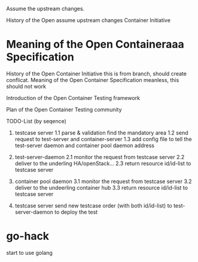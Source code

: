 Assume the upstream changes.

History of the Open assume upstream changes Container Initiative

Meaning of the Open Containeraaa Specification 
=======
History of the Open Container Initiative
this is from branch, should create conflicat.
Meaning of the Open Container Specification 
meanless, this should not work

Introduction of the Open Container Testing framework

Plan of the Open Container Testing community





TODO-List (by seqence)

1. testcase server
1.1 parse & validation
    find the mandatory area
1.2 send request to test-server and container-server
1.3 add config file to tell the test-server daemon and container pool daemon address

2. test-server-daemon
2.1 monitor the request from testcase server
2.2 deliver to the underling HA/openStack...
2.3 return resource id/id-list to testcase server

3. container pool daemon
3.1 monitor the request from testcase server
3.2 deliver to the undeerling container hub
3.3 return resource id/id-list to testcase server

4. testcase server send new testcase order (with both id/id-list) to test-server-daemon
    to deploy the test

# go-hack
start to use golang
